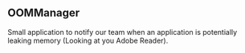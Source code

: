 ## OOMManager  
Small application to notify our team when an application is potentially leaking memory (Looking at you Adobe Reader).

